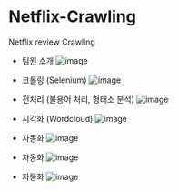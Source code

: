 # Netflix-Crawling
Netflix review Crawling

- 팀원 소개
![image](https://user-images.githubusercontent.com/57780594/157156960-e11c0f19-e6a6-43ed-ab4d-951f54faf2a4.png)


- 크롤링 (Selenium)
![image](https://user-images.githubusercontent.com/57780594/157159874-ed172fd8-0fc3-4ef0-98e1-2e77307c6114.png)


- 전처리 (불용어 처리, 형태소 분석) 
![image](https://user-images.githubusercontent.com/57780594/157159936-8b316c83-f8de-4cc2-b8f1-c90a1a5bbcbe.png)

- 시각화 (Wordcloud) 
![image](https://user-images.githubusercontent.com/57780594/157157595-c08ac3b3-6088-435e-98d2-f2226e4a9dd6.png)


- 자동화
![image](https://user-images.githubusercontent.com/57780594/157157763-29ac5f96-0a8c-4e49-94fa-02eb902801da.png)

- 자동화
![image](https://user-images.githubusercontent.com/57780594/157159368-b795b344-dab3-4cae-8c5b-f0d94c23ba8a.png)

- 자동화
![image](https://user-images.githubusercontent.com/57780594/157159407-0cd5c4ad-3790-4c7a-b9c0-4a092c287a76.png)
